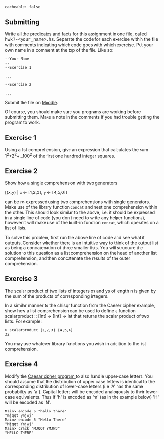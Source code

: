```
cacheable: false
```

## Submitting

Write all the predicates and facts for this assignment in one file, called
<span style="font-family: 'Courier New', Courier, 'Lucida Sans Typewriter', 'Lucida Typewriter', monospace;">hwk7-&lt;your_name&gt;.hs</span>. Separate the code for each exercise within the file with comments indicating which code goes with which exercise. Put your own name in a comment at the top of the file. Like so:

    --Your Name
    --
    --Exercise 1

    ...

    --Exercise 2

    ...



Submit the file on [Moodle](https://moodle.pugetsound.edu/moodle/mod/assign/view.php?id=308770).

Of course, you should make sure you programs are working before submitting them.
Make a note in the comments if you had trouble getting the program to work.


## Exercise 1

Using a list comprehension, give an expression that calculates the sum
1<sup>2</sup>+2<sup>2</sup>+...100<sup>2</sup> of the first one hundred integer squares.

## Exercise 2

Show how a single comprehension with two generators

[(x,y) | x <- [1,2,3], y <- [4,5,6]]

can be re-expressed using two comprehensions with single generators. Make use of the library function `concat` and nest one comprehension within the other. This should look similar to the above, i.e. it should be expressed in a single line of code (you don't need to write any helper functions), however it will make use of the built-in function `concat`, which operates on a list of lists.

To solve this problem, first run the above line of code and see what it outputs. Consider whether there is an intuitive way to think of the output list as being a concatenation of three smaller lists. You will structure the solution to this question as a list comprehension on the head of another list comprehension, and then concatenate the results of the outer comprehension.

## Exercise 3

The scalar product of two lists of integers  <span class="codefont">xs</span> and  <span class="codefont">ys</span> of
length  <span class="codefont">n</span> is given by the
sum of the products of corresponding integers.

In a similar manner to the <span class="codefont">chisqr</span> function
from the Caeser cipher example, show how a list comprehension
can be used to define a function   <span class="codefont">scalarproduct :: [Int] -> [Int] -> Int</span> that returns the scalar product of two lists.  For example:

<pre><code class="haskell">> scalarproduct [1,2,3] [4,5,6]
32</code></pre>

You may use whatever library functions you wish in addition to the list comprehension.

## Exercise 4

Modify the [Caesar cipher program ](/~tmullen/plp/caesar.hs) to also handle upper-case letters. You should assume that the distribution of upper case letters is identical to the corresponding distribution of lower-case letters (i.e 'A' has the same probability as 'a'). Capital letters will be encoded analogously to their lower-case equivalents. Thus if 'h' is encoded as 'm' (as in the example below) 'H' will be encoded as 'M'.

    Main> encode 5 "hello there"
    "mjqqt ymjwj"
    Main> encode 5 "Hello There"
    "Mjqqt Ymjwj"
    Main> crack "MJQQT YMJWJ"
    "HELLO THERE"
